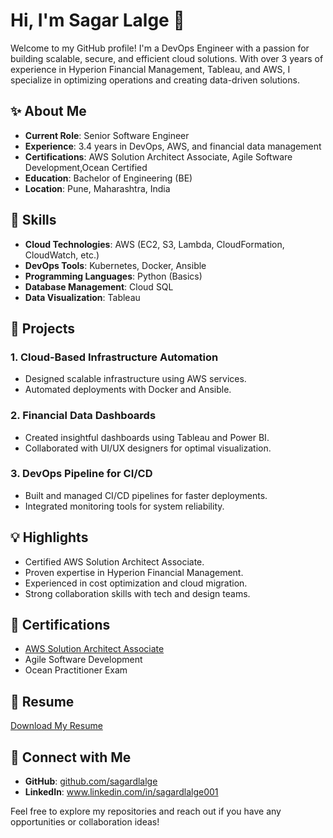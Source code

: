 # Hi, I'm Sagar Lalge 👋

Welcome to my GitHub profile! I'm a DevOps Engineer with a passion for building scalable, secure, and efficient cloud solutions. With over 3 years of experience in Hyperion Financial Management, Tableau, and AWS, I specialize in optimizing operations and creating data-driven solutions.

## ✨ About Me
- **Current Role**: Senior Software Engineer
- **Experience**: 3.4 years in DevOps, AWS, and financial data management
- **Certifications**: AWS Solution Architect Associate, Agile Software Development,Ocean Certified
- **Education**: Bachelor of Engineering (BE)
- **Location**: Pune, Maharashtra, India

## 🚀 Skills
- **Cloud Technologies**: AWS (EC2, S3, Lambda, CloudFormation, CloudWatch, etc.)
- **DevOps Tools**: Kubernetes, Docker, Ansible
- **Programming Languages**: Python (Basics)
- **Database Management**: Cloud SQL
- **Data Visualization**: Tableau

## 🔧 Projects
### 1. **Cloud-Based Infrastructure Automation**
- Designed scalable infrastructure using AWS services.
- Automated deployments with Docker and Ansible.

### 2. **Financial Data Dashboards**
- Created insightful dashboards using Tableau and Power BI.
- Collaborated with UI/UX designers for optimal visualization.

### 3. **DevOps Pipeline for CI/CD**
- Built and managed CI/CD pipelines for faster deployments.
- Integrated monitoring tools for system reliability.

## 💡 Highlights
- Certified AWS Solution Architect Associate.
- Proven expertise in Hyperion Financial Management.
- Experienced in cost optimization and cloud migration.
- Strong collaboration skills with tech and design teams.

## 🔐 Certifications
- [AWS Solution Architect Associate](https://aws.amazon.com/certification/certified-solutions-architect-associate/)
- Agile Software Development
- Ocean Practitioner Exam

## 📄 Resume
[Download My Resume](https://github.com/sagardlalge/Devops_Resume.git)

## 🔗 Connect with Me
- **GitHub**: [github.com/sagardlalge](https://github.com/sagardlalge)
- **LinkedIn**: www.linkedin.com/in/sagardlalge001

Feel free to explore my repositories and reach out if you have any opportunities or collaboration ideas!

